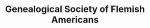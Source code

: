 ---
layout: repo
title: "Genealogical Society of Flemish Americans"
id: 4335
permalink: repos/4335/
---